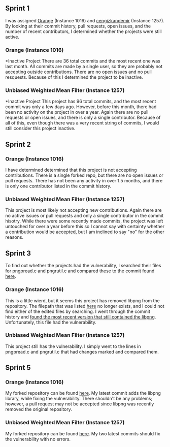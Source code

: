 ## Sprint 1
I was assigned [Orange](https://github.com/mis9ter/orange) (Instance 1016) and [cengizkandemir](https://github.com/cengizkandemir/uwmf) (Instance 1257).
By looking at their commit history, pull requests, open issues, and the number of recent contributors, I determined whether the projects were still active.

### Orange (Instance 1016)
*Inactive Project
There are 36 total commits and the most recent one was last month.
All commits are made by a single user, so they are probably not accepting
outside contributions.
There are no open issues and no pull resquests. 
Because of this I determined the project to be inactive.

### Unbiased Weighted Mean Filter (Instance 1257)
*Inactive Project
This project has 96 total commits, and the most recent commit was only a few days ago.
However, before this month, there had been no activity on the project in over a year.
Again there are no pull requests or open issues, and there is only a single contributor.
Because of all of this, even though there was a very recent string of commits, I would still consider this project inactive. 


## Sprint 2

### Orange (Instance 1016)
I have determined determined that this project is not accepting contributions.
There is a single forked repo, but there are no open issues or pull requests.
There has not been any activity in over 1.5 months, and there is only one contributor listed in the commit history.

### Unbiased Weighted Mean Filter (Instance 1257)
This project is most likely not accepting new contributions. 
Again there are no active issues or pull requests and only a single contributor in the commit hisotry.
While there were some recently made commits, the project was left untouched for over a year before this so I cannot say
with certainty whether a contribution would be accepted, but I am inclined to say "no" for the other reasons.

## Sprint 3
To find out whether the projects had the vulnerability, I searched their files for pngpread.c and pngrutil.c and 
compared these to the commit found [here](https://github.com/glennrp/libpng/commit/347538efbdc21b8df684ebd92d37400b3ce85d55?branch=347538efbdc21b8df684ebd92d37400b3ce85d55&diff=split).
### Orange (Instance 1016)
This is a little wierd, but it seems this project has removed libpng from the repository. The filepath
that was listed [here](https://davidalanreid.github.io/output/347538efbdc21b8df684ebd92d37400b3ce85d55/vulnerable.hack.html) no longer exists, and I could not find either of the edited files by searching. I went through the commit history and [found the most recent version that still contained the libpng](https://github.com/mis9ter/orange/tree/29e089d52caf418312316c58d0b9e5218e2b2903/agent/reference/reactos-master/reactos-master/dll/3rdparty/libpng). Unfortunately,
this file had the vulnerability.

### Unbiased Weighted Mean Filter (Instance 1257)
This project still has the vulnerability. I simply went to the lines in pngpread.c and pngrutil.c that had changes marked
and compared them. 

## Sprint 5

### Orange (Instance 1016)
My forked repository can be found [here](https://github.com/samababa/orange). My latest commit adds the libpng library, while fixing the vulnerability. There shouldn't be any problems; however, a pull request may not be accepted since libpng was recently removed the original repository.

### Unbiased Weighted Mean Filter (Instance 1257)
My forked repository can be found [here](https://github.com/samababa/uwmf). My two latest commits should fix
the vulnerability with no errors. 
